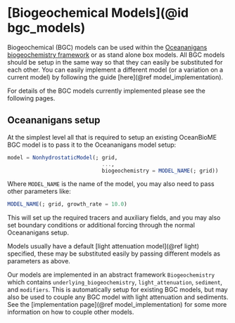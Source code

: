 # [Biogeochemical Models](@id bgc_models)

Biogeochemical (BGC) models can be used within the [Oceananigans biogeochemistry framework](https://github.com/CliMA/Oceananigans.jl/pull/2802) or as stand alone box models. All BGC models should be setup in the same way so that they can easily be substituted for each other. You can easily implement a different model (or a variation on a current model) by following the guide [here](@ref model_implementation).

For details of the BGC models currently implemented please see the following pages.

## Oceananigans setup
At the simplest level all that is required to setup an existing OceanBioME BGC model is to pass it to the Oceananigans model setup:
```julia
model = NonhydrostaticModel(; grid,
                              ...,
                              biogeochemistry = MODEL_NAME(; grid))
```
Where `MODEL_NAME` is the name of the model, you may also need to pass other parameters like:
```julia
MODEL_NAME(; grid, growth_rate = 10.0)
```

This will set up the required tracers and auxiliary fields, and you may also set boundary conditions or additional forcing through the normal Oceananigans setup. 

Models usually have a default [light attenuation model](@ref light) specified, these may be substituted easily by passing different models as parameters as above.

Our models are implemented in an abstract framework `Biogeochemistry` which contains `underlying_biogeochemistry`, `light_attenuation`, `sediment`, and `modifiers`.
This is automatically setup for existing BGC models, but may also be used to couple any BGC model with light attenuation and sediments.
See the [implementation page](@ref model_implementation) for some more information on how to couple other models.